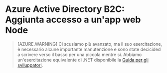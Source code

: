 <properties
    pageTitle="Aggiungere l'accesso a un'app web node per Azure B2C | Microsoft Azure"
    description="Come creare un'app web Node che accede agli utenti con un tenant B2C."
    services="active-directory-b2c"
    documentationCenter=""
    authors="brandwe"
    manager="msmbaldwin"
    editor=""/>

<tags
    ms.service="active-directory-b2c"
    ms.workload="identity"
  ms.tgt_pltfrm="na"
    ms.devlang="javascript"
    ms.topic="hero-article"
    ms.date="07/22/2016"
    ms.author="brandwe"/>


# <a name="azure-ad-b2c-add-sign-in-to-a-nodejs-web-app"></a>Azure Active Directory B2C: Aggiunta accesso a un'app web Node

> [AZURE.WARNING] Ci scusiamo più avanzato, ma il suo esercitazione, è necessario alcune importante manutenzione e sono state decicided a scrivere verso il basso per una piccola mentre si.  Abbiamo un'esercitazione equivalente di .NET disponibile la [Guida per gli sviluppatori](active-directory-b2c-overview.md).